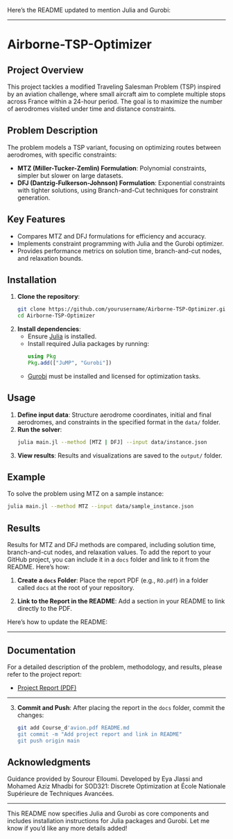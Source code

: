 Here’s the README updated to mention Julia and Gurobi:

---

# Airborne-TSP-Optimizer

## Project Overview
This project tackles a modified Traveling Salesman Problem (TSP) inspired by an aviation challenge, where small aircraft aim to complete multiple stops across France within a 24-hour period. The goal is to maximize the number of aerodromes visited under time and distance constraints.

## Problem Description
The problem models a TSP variant, focusing on optimizing routes between aerodromes, with specific constraints:
- **MTZ (Miller-Tucker-Zemlin) Formulation**: Polynomial constraints, simpler but slower on large datasets.
- **DFJ (Dantzig-Fulkerson-Johnson) Formulation**: Exponential constraints with tighter solutions, using Branch-and-Cut techniques for constraint generation.

## Key Features
- Compares MTZ and DFJ formulations for efficiency and accuracy.
- Implements constraint programming with Julia and the Gurobi optimizer.
- Provides performance metrics on solution time, branch-and-cut nodes, and relaxation bounds.

## Installation
1. **Clone the repository**:
    ```bash
    git clone https://github.com/yourusername/Airborne-TSP-Optimizer.git
    cd Airborne-TSP-Optimizer
    ```
2. **Install dependencies**:
    - Ensure [Julia](https://julialang.org/) is installed.
    - Install required Julia packages by running:
      ```julia
      using Pkg
      Pkg.add(["JuMP", "Gurobi"])
      ```
    - [Gurobi](https://www.gurobi.com/) must be installed and licensed for optimization tasks.

## Usage
1. **Define input data**: Structure aerodrome coordinates, initial and final aerodromes, and constraints in the specified format in the `data/` folder.
2. **Run the solver**:
    ```bash
    julia main.jl --method [MTZ | DFJ] --input data/instance.json
    ```
3. **View results**: Results and visualizations are saved to the `output/` folder.

## Example
To solve the problem using MTZ on a sample instance:
```bash
julia main.jl --method MTZ --input data/sample_instance.json
```

## Results
Results for MTZ and DFJ methods are compared, including solution time, branch-and-cut nodes, and relaxation values.
To add the report to your GitHub project, you can include it in a `docs` folder and link to it from the README. Here’s how:

1. **Create a `docs` Folder**:
   Place the report PDF (e.g., `RO.pdf`) in a folder called `docs` at the root of your repository.

2. **Link to the Report in the README**:
   Add a section in your README to link directly to the PDF.

Here’s how to update the README:

---

## Documentation
For a detailed description of the problem, methodology, and results, please refer to the project report:
- [Project Report (PDF)](Course_d'avion.pdf)

---

3. **Commit and Push**:
   After placing the report in the `docs` folder, commit the changes:
   ```bash
   git add Course_d'avion.pdf README.md
   git commit -m "Add project report and link in README"
   git push origin main
   ```

## Acknowledgments
Guidance provided by Sourour Elloumi. Developed by Eya Jlassi and Mohamed Aziz Mhadbi for SOD321: Discrete Optimization at École Nationale Supérieure de Techniques Avancées.

---

This README now specifies Julia and Gurobi as core components and includes installation instructions for Julia packages and Gurobi. Let me know if you’d like any more details added!
